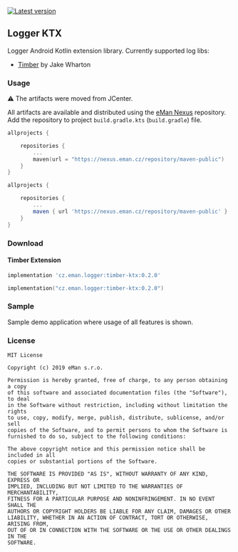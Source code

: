 [![Latest version](https://img.shields.io/github/v/release/eManPrague/logger-ktx)](https://github.com/eManPrague/logger-ktx/releases/tag/v0.2.0)

## Logger KTX
Logger Android Kotlin extension library. 
Currently supported log libs:
* [Timber](https://github.com/JakeWharton/timber) by Jake Wharton

### Usage
:warning: The artifacts were moved from JCenter.

All artifacts are available and distributed using the [eMan Nexus](https://nexus.eman.cz/service/rest/repository/browse/maven-public/) repository.
Add the repository to project `build.gradle.kts` (`build.gradle`) file.

```kotlin
allprojects {

    repositories {
        ...
        maven(url = "https://nexus.eman.cz/repository/maven-public")
    }
}
```

```groovy
allprojects {

    repositories {
        ...
        maven { url 'https://nexus.eman.cz/repository/maven-public' }
    }
}
```

### Download

#### Timber Extension
```groovy
implementation 'cz.eman.logger:timber-ktx:0.2.0'
```

```kotlin
implementation("cz.eman.logger:timber-ktx:0.2.0")
```

### Sample
Sample demo application where usage of all features is shown.

### License
```
MIT License

Copyright (c) 2019 eMan s.r.o.

Permission is hereby granted, free of charge, to any person obtaining a copy
of this software and associated documentation files (the "Software"), to deal
in the Software without restriction, including without limitation the rights
to use, copy, modify, merge, publish, distribute, sublicense, and/or sell
copies of the Software, and to permit persons to whom the Software is
furnished to do so, subject to the following conditions:

The above copyright notice and this permission notice shall be included in all
copies or substantial portions of the Software.

THE SOFTWARE IS PROVIDED "AS IS", WITHOUT WARRANTY OF ANY KIND, EXPRESS OR
IMPLIED, INCLUDING BUT NOT LIMITED TO THE WARRANTIES OF MERCHANTABILITY,
FITNESS FOR A PARTICULAR PURPOSE AND NONINFRINGEMENT. IN NO EVENT SHALL THE
AUTHORS OR COPYRIGHT HOLDERS BE LIABLE FOR ANY CLAIM, DAMAGES OR OTHER
LIABILITY, WHETHER IN AN ACTION OF CONTRACT, TORT OR OTHERWISE, ARISING FROM,
OUT OF OR IN CONNECTION WITH THE SOFTWARE OR THE USE OR OTHER DEALINGS IN THE
SOFTWARE.
```
